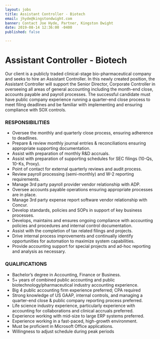 ```yaml
---
layout: jobs
title: Assistant Controller - Biotech
email: jhyde@kingstondwight.com
banner: Contact Joe Hyde, Partner, Kingston Dwight
date: 2019-08-14 12:36:00 -0400
published: false

---
```

# **Assistant Controller - Biotech**

Our client is a publicly traded clinical-stage bio-pharmaceutical company and seeks to hire an Assistant Controller. In this newly created position, the Assistant Controller will support the Senior Director, Corporate Controller in overseeing all areas of general accounting including the month-end close, accounts payable and payroll processes. The successful candidate must have public company experience running a quarter-end close process to meet filing deadlines and be familiar with implementing and ensuring compliance with SOX controls.

### **RESPONSIBILITIES**

* Oversee the monthly and quarterly close process, ensuring adherence to deadlines.
* Prepare & review monthly journal entries & reconciliations ensuring appropriate supporting documentation.
* Assist with preparation of monthly R&D accruals.
* Assist with preparation of supporting schedules for SEC filings (10-Qs, 10-Ks, Proxy).
* Point of contact for external quarterly reviews and audit process.
* Review payroll processing (semi-monthly) and W-2 reporting requirements.
* Manage 3rd party payroll provider vendor relationship with ADP.
* Oversee accounts payable operations ensuring appropriate processes are in place.
* Manage 3rd party expense report software vendor relationship with Concur.
* Develop standards, policies and SOPs in support of key business processes.
* Develops, maintains and ensures ongoing compliance with accounting policies and procedures and internal control documentation.
* Assist with the completion of tax related filings and projects.
* Drive internal process improvements and continually identify opportunities for automation to maximize system capabilities.
* Provide accounting support for special projects and ad-hoc reporting and analysis as necessary.

### **QUALIFICATIONS**

* Bachelor’s degree in Accounting, Finance or Business.
* 5+ years of combined public accounting and public biotechnology/pharmaceutical industry accounting experience.
* Big 4 public accounting firm experience preferred; CPA required
* Strong knowledge of US GAAP, internal controls, and managing a quarter-end close & public company reporting process preferred.
* Life science industry experience, particularly experience with accounting for collaborations and clinical accruals preferred.
* Experience working with mid-size to large ERP systems preferred.
* Experience working in a fast-paced, high-growth environment.
* Must be proficient in Microsoft Office applications.
* Willingness to adjust schedule during peak periods
